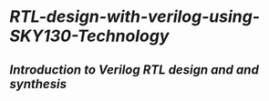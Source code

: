# **_RTL-design-with-verilog-using-SKY130-Technology_**

## **_Introduction to Verilog RTL design and and synthesis_**

